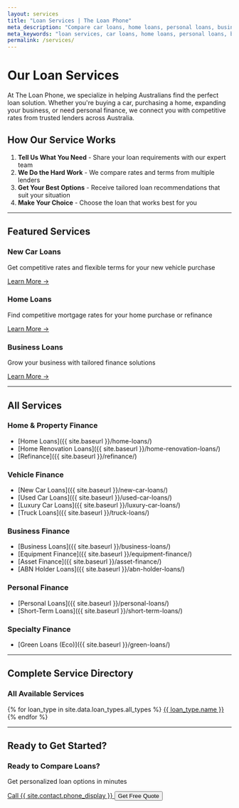 ```yaml
---
layout: services
title: "Loan Services | The Loan Phone"
meta_description: "Compare car loans, home loans, personal loans, business loans and more. Find the perfect loan solution with Australia's trusted loan comparison service."
meta_keywords: "loan services, car loans, home loans, personal loans, business loans, loan comparison, australia"
permalink: /services/
---
```


# Our Loan Services

At The Loan Phone, we specialize in helping Australians find the perfect loan solution. Whether you're buying a car, purchasing a home, expanding your business, or need personal finance, we connect you with competitive rates from trusted lenders across Australia.

## How Our Service Works

1. **Tell Us What You Need** - Share your loan requirements with our expert team
2. **We Do the Hard Work** - We compare rates and terms from multiple lenders
3. **Get Your Best Options** - Receive tailored loan recommendations that suit your situation
4. **Make Your Choice** - Choose the loan that works best for you

---

## Featured Services

<div class="grid grid-cols-1 md:grid-cols-2 lg:grid-cols-3 gap-6 my-8">

<div class="bg-blue-50 p-6 rounded-lg shadow-lg">
<h3 class="text-xl font-bold text-blue-800 mb-3">New Car Loans</h3>
<p class="text-gray-700 mb-4">Get competitive rates and flexible terms for your new vehicle purchase</p>
<a href="{{ site.baseurl }}/new-car-loans/" class="text-blue-600 font-semibold hover:text-blue-800">Learn More →</a>
</div>

<div class="bg-green-50 p-6 rounded-lg shadow-lg">
<h3 class="text-xl font-bold text-green-800 mb-3">Home Loans</h3>
<p class="text-gray-700 mb-4">Find competitive mortgage rates for your home purchase or refinance</p>
<a href="{{ site.baseurl }}/home-loans/" class="text-green-600 font-semibold hover:text-green-800">Learn More →</a>
</div>

<div class="bg-purple-50 p-6 rounded-lg shadow-lg">
<h3 class="text-xl font-bold text-purple-800 mb-3">Business Loans</h3>
<p class="text-gray-700 mb-4">Grow your business with tailored finance solutions</p>
<a href="{{ site.baseurl }}/business-loans/" class="text-purple-600 font-semibold hover:text-purple-800">Learn More →</a>
</div>

</div>

---

## All Services

### Home & Property Finance
- [Home Loans]({{ site.baseurl }}/home-loans/)
- [Home Renovation Loans]({{ site.baseurl }}/home-renovation-loans/)
- [Refinance]({{ site.baseurl }}/refinance/)

### Vehicle Finance
- [New Car Loans]({{ site.baseurl }}/new-car-loans/)
- [Used Car Loans]({{ site.baseurl }}/used-car-loans/)
- [Luxury Car Loans]({{ site.baseurl }}/luxury-car-loans/)
- [Truck Loans]({{ site.baseurl }}/truck-loans/)

### Business Finance
- [Business Loans]({{ site.baseurl }}/business-loans/)
- [Equipment Finance]({{ site.baseurl }}/equipment-finance/)
- [Asset Finance]({{ site.baseurl }}/asset-finance/)
- [ABN Holder Loans]({{ site.baseurl }}/abn-holder-loans/)

### Personal Finance
- [Personal Loans]({{ site.baseurl }}/personal-loans/)
- [Short-Term Loans]({{ site.baseurl }}/short-term-loans/)

### Specialty Finance
- [Green Loans (Eco)]({{ site.baseurl }}/green-loans/)

---

## Complete Service Directory

<div class="bg-gray-50 p-6 rounded-lg">
<h3 class="text-xl font-bold mb-4">All Available Services</h3>
<div class="grid grid-cols-1 md:grid-cols-2 lg:grid-cols-3 gap-3">
{% for loan_type in site.data.loan_types.all_types %}
<a href="{{ site.baseurl }}{{ loan_type.url }}" class="block p-3 bg-white rounded hover:bg-blue-50 hover:text-blue-700 transition duration-200">
{{ loan_type.name }}
</a>
{% endfor %}
</div>
</div>

---

## Ready to Get Started?

<div class="bg-gradient-to-r from-blue-600 to-purple-600 text-white p-8 rounded-lg text-center my-8">
<h3 class="text-2xl font-bold mb-4">Ready to Compare Loans?</h3>
<p class="text-lg mb-6">Get personalized loan options in minutes</p>
<div class="space-y-4 md:space-y-0 md:space-x-4 md:flex md:justify-center">
<a href="tel:{{ site.contact.phone }}" class="inline-block bg-white text-blue-600 px-6 py-3 rounded-lg font-semibold hover:bg-gray-100 transition duration-300">
Call {{ site.contact.phone_display }}
</a>
<button onclick="openSupportModal()" class="inline-block bg-transparent border-2 border-white text-white px-6 py-3 rounded-lg font-semibold hover:bg-white hover:text-blue-600 transition duration-300">
Get Free Quote
</button>
</div>
</div>
